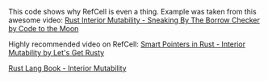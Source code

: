 This code shows why RefCell is even a thing. 
Example was taken from this awesome video: [Rust Interior Mutability - Sneaking By The Borrow Checker by Code to the Moon](https://youtu.be/HwupNf9iCJk?si=Y6OB9pfuDtM_pZ3o)

Highly recommended video on RefCell: [Smart Pointers in Rust - Interior Mutability by Let's Get Rusty](https://youtu.be/77aRH6YBKyY?si=3aWBufz5JUDB_r2Z)

[Rust Lang Book - Interior Mutability](https://doc.rust-lang.org/book/ch15-05-interior-mutability.html)
